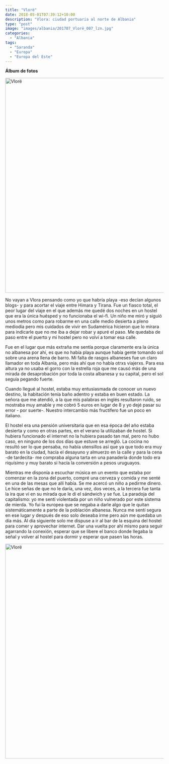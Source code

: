 ```yaml
---
title: "Vlorë"
date: 2018-05-01T07:39:12+10:00
description: "Vlora: ciudad portuaria al norte de Albania"
type: "post"
image: "images/albania/201707_Vlorë_007_lzn.jpg"
categories: 
  - "Albania"
tags:
  - "Saranda"
  - "Europa"
  - "Europa del Este"
---
```


**Álbum de fotos**

<a data-flickr-embed="true" data-header="true" data-footer="true" href="https://www.flickr.com/photos/144447981@N03/albums/72157699365764670" title="Vlorë"><img src="https://live.staticflickr.com/4816/46525848622_1c8b768aa3_o.jpg" width="1024" height="683" alt="Vlorë"></a><script async src="//embedr.flickr.com/assets/client-code.js" charset="utf-8"></script>

No vayan a Vlora pensando como yo que habría playa -eso decían algunos blogs- y para acortar el viaje entre Himara y Tirana. Fue un fiasco total, el peor lugar del viaje en el que además me quedé dos noches en un hostel que era la única huésped y no funcionaba el wi-fi. Un niño me miró y siguió unos metros como para robarme en una calle medio desierta a pleno mediodía pero mis cuidados de vivir en Sudamérica hicieron que lo mirara para indicarle que no me iba a dejar robar y apuré el paso. Me quedaba de paso entre el puerto y mi hostel pero no volví a tomar esa calle. 

Fue en el lugar que más extraña me sentía porque claramente era la única no albanesa por ahí, es que no había playa aunque había gente tomando sol sobre una arena llena de barro. Mi falta de rasgos albaneses fue un claro llamador en toda Albania, pero más ahí que no había otrxs viajerxs. Para esa altura ya no usaba el gorro con la estrella roja que me causó más de una mirada de desaprobación por toda la costa albanesa y su capital, pero el sol seguía pegando fuerte.

Cuando llegué al hostel, estaba muy entusiasmada de conocer un nuevo destino, la habitación tenía baño adentro y estaba en buen estado. La señora que me atendió, a la que mis palabras en inglés resultaron ruido, se mostraba muy amable y me cobró 5 euros en lugar de 8 y yo dejé pasar su error - por suerte-. Nuestro intercambio más fructífero fue un poco en italiano. 

El hostel era una pensión universitaria que en esa época del año estaba desierta y como en otras partes, en el verano la utilizaban de hostel. Si hubiera funcionado el internet no la hubiera pasado tan mal, pero no hubo caso, en ninguno de los dos días que estuve se arregló. La cocina no resultó ser lo que pensaba, no había utensillos así que ya que todo era muy barato en la ciudad, hacía el desayuno  y almuerzo en la calle y para la cena -de tardecita- me compraba alguna tarta en una panadería donde todo era riquísimo y muy barato si hacía la conversión a pesos uruguayos.

Mientras me disponía a escuchar música en un evento que estaba por comenzar en la zona del puerto, compré una cerveza y comida y me senté en una de las mesas que allí había. Se me acercó un niño a pedirme dinero. Le hice señas de que no le daría, una vez, dos veces, a la tercera fue tanta la ira que vi en su mirada que le di el sándwich y se fue. La paradoja del capitalismo: yo me sentí violentada por un niño vulnerado por este sistema de mierda. Yo fui la europea que se negaba a darle algo que le quitan sistemáticamente a parte de la población albanesa. Nunca me sentí segura en ese lugar y después de eso solo deseaba irme pero aún me quedaba un día más. Al día siguiente solo me dispuse a ir al bar de la esquina del hostel para comer y aprovechar internet. Dar una vuelta por ahí mismo para seguir agarrando la conexión, esperar que se libere el banco donde llegaba la señal y volver al hostel para dormir y esperar que pasen las horas.




<a data-flickr-embed="true" data-header="true" data-footer="true"  href="https://www.flickr.com/photos/144447981@N03/albums/72157699365764670" title="Vlorë"><img src="https://farm5.staticflickr.com/4817/46578061791_22cb505798_o.jpg" width="1024" height="683" alt="Vlorë"></a><script async src="//embedr.flickr.com/assets/client-code.js" charset="utf-8"></script>